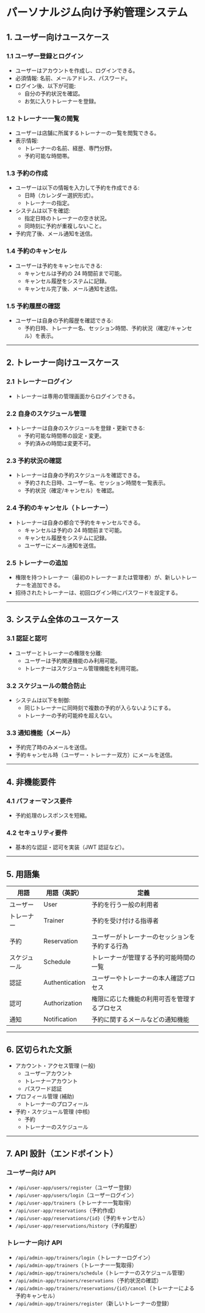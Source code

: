 # パーソナルジム向け予約管理システム

## 1. ユーザー向けユースケース

### 1.1 ユーザー登録とログイン

- ユーザーはアカウントを作成し、ログインできる。
- 必須情報: 名前、メールアドレス、パスワード。
- ログイン後、以下が可能:
  - 自分の予約状況を確認。
  - お気に入りトレーナーを登録。

### 1.2 トレーナー一覧の閲覧

- ユーザーは店舗に所属するトレーナーの一覧を閲覧できる。
- 表示情報:
  - トレーナーの名前、経歴、専門分野。
  - 予約可能な時間帯。

### 1.3 予約の作成

- ユーザーは以下の情報を入力して予約を作成できる:
  - 日時（カレンダー選択形式）。
  - トレーナーの指定。
- システムは以下を確認:
  - 指定日時のトレーナーの空き状況。
  - 同時刻に予約が重複しないこと。
- 予約完了後、メール通知を送信。

### 1.4 予約のキャンセル

- ユーザーは予約をキャンセルできる:
  - キャンセルは予約の 24 時間前まで可能。
  - キャンセル履歴をシステムに記録。
  - キャンセル完了後、メール通知を送信。

### 1.5 予約履歴の確認

- ユーザーは自身の予約履歴を確認できる:
  - 予約日時、トレーナー名、セッション時間、予約状況（確定/キャンセル）を表示。

---

## 2. トレーナー向けユースケース

### 2.1 トレーナーログイン

- トレーナーは専用の管理画面からログインできる。

### 2.2 自身のスケジュール管理

- トレーナーは自身のスケジュールを登録・更新できる:
  - 予約可能な時間帯の設定・変更。
  - 予約済みの時間は変更不可。

### 2.3 予約状況の確認

- トレーナーは自身の予約スケジュールを確認できる。
  - 予約された日時、ユーザー名、セッション時間を一覧表示。
  - 予約状況（確定/キャンセル）を確認。

### 2.4 予約のキャンセル（トレーナー）

- トレーナーは自身の都合で予約をキャンセルできる。
  - キャンセルは予約の 24 時間前まで可能。
  - キャンセル履歴をシステムに記録。
  - ユーザーにメール通知を送信。

### 2.5 トレーナーの追加

- 権限を持つトレーナー（最初のトレーナーまたは管理者）が、新しいトレーナーを追加できる。
- 招待されたトレーナーは、初回ログイン時にパスワードを設定する。

---

## 3. システム全体のユースケース

### 3.1 認証と認可

- ユーザーとトレーナーの権限を分離:
  - ユーザーは予約関連機能のみ利用可能。
  - トレーナーはスケジュール管理機能を利用可能。

### 3.2 スケジュールの競合防止

- システムは以下を制御:
  - 同じトレーナーに同時刻で複数の予約が入らないようにする。
  - トレーナーの予約可能枠を超えない。

### 3.3 通知機能（メール）

- 予約完了時のみメールを送信。
- 予約キャンセル時（ユーザー・トレーナー双方）にメールを送信。

---

## 4. 非機能要件

### 4.1 パフォーマンス要件

- 予約処理のレスポンスを短縮。

### 4.2 セキュリティ要件

- 基本的な認証・認可を実装（JWT 認証など）。

---

## 5. 用語集

| 用語         | 用語（英訳）   | 定義                                           |
| ------------ | -------------- | ---------------------------------------------- |
| ユーザー     | User           | 予約を行う一般の利用者                         |
| トレーナー   | Trainer        | 予約を受け付ける指導者                         |
| 予約         | Reservation    | ユーザーがトレーナーのセッションを予約する行為 |
| スケジュール | Schedule       | トレーナーが管理する予約可能時間の一覧         |
| 認証         | Authentication | ユーザーやトレーナーの本人確認プロセス         |
| 認可         | Authorization  | 権限に応じた機能の利用可否を管理するプロセス   |
| 通知         | Notification   | 予約に関するメールなどの通知機能               |

---

## 6. 区切られた文脈

- アカウント・アクセス管理 (一般)
  - ユーザーアカウント
  - トレーナーアカウント
  - パスワード認証
- プロフィール管理 (補助)
  - トレーナーのプロフィール
- 予約・スケジュール管理 (中核)
  - 予約
  - トレーナーのスケジュール

---

## 7. API 設計（エンドポイント）

### ユーザー向け API

- `/api/user-app/users/register`（ユーザー登録）
- `/api/user-app/users/login`（ユーザーログイン）
- `/api/user-app/trainers`（トレーナー一覧取得）
- `/api/user-app/reservations`（予約作成）
- `/api/user-app/reservations/{id}`（予約キャンセル）
- `/api/user-app/reservations/history`（予約履歴）

### トレーナー向け API

- `/api/admin-app/trainers/login`（トレーナーログイン）
- `/api/admin-app/trainers`（トレーナー一覧取得）
- `/api/admin-app/trainers/schedule`（トレーナーのスケジュール管理）
- `/api/admin-app/trainers/reservations`（予約状況の確認）
- `/api/admin-app/trainers/reservations/{id}/cancel`（トレーナーによる予約キャンセル）
- `/api/admin-app/trainers/register`（新しいトレーナーの登録）
